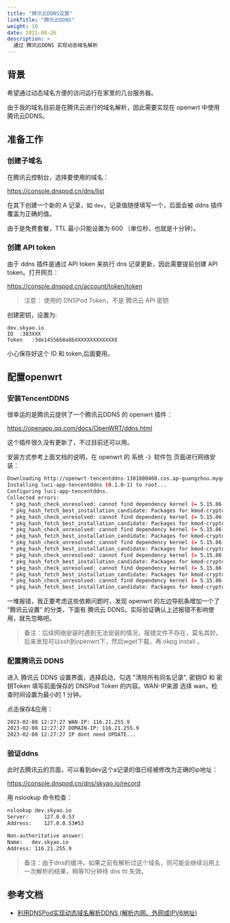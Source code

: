 ```yaml
---
title: "腾讯云DDNS设置"
linkTitle: "腾讯云DDNS"
weight: 10
date: 2021-08-26
description: >
  通过 腾讯云DDNS 实现动态域名解析
---
```




## 背景

希望通过动态域名方便的访问运行在家里的几台服务器。

由于我的域名目前是在腾讯云进行的域名解析，因此需要实现在 openwrt 中使用 腾讯云DDNS。

## 准备工作

### 创建子域名

在腾讯云控制台，选择要使用的域名：

https://console.dnspod.cn/dns/list

在其下创建一个新的 A 记录，如 `dev`，记录值随便填写一个，后面会被 ddns 插件覆盖为正确的值。

由于是免费套餐，TTL 最小只能设置为 600 （单位秒，也就是十分钟）。

### 创建 API token

由于 ddns 插件是通过 API token 来执行 dns 记录更新，因此需要提前创建 API token。打开网页：

https://console.dnspod.cn/account/token/token

> 注意： 使用的 DNSPod Token，不是 腾讯云 API 密钥

创建密钥，设置为:

```
dev.skyao.io
ID	:383XXX
Token	:3de14556b8a8bXXXXXXXXXXXXXX
```

小心保存好这个 ID 和 token,后面要用。

## 配置openwrt

###  安装TencentDDNS

很幸运的是腾讯云提供了一个腾讯云DDNS 的 openwrt 插件：

https://openapp.qq.com/docs/OpenWRT/ddns.html

这个插件很久没有更新了，不过目前还可以用。

安装方式参考上面文档的说明，在 openwrt 的 系统 -》软件包 页面进行网络安装：

```bash
Downloading http://openwrt-tencentddns-1301800460.cos.ap-guangzhou.myqcloud.com/luci-app-tencentddns_0.1.0-1_all.ipk
Installing luci-app-tencentddns (0.1.0-1) to root...
Configuring luci-app-tencentddns.
Collected errors:
 * pkg_hash_check_unresolved: cannot find dependency kernel (= 5.15.86-1-6d22281f0efc3afbdd740ed895611758) for kmod-crypto-hash
 * pkg_hash_fetch_best_installation_candidate: Packages for kmod-crypto-hash found, but incompatible with the architectures configured
 * pkg_hash_check_unresolved: cannot find dependency kernel (= 5.15.86-1-6d22281f0efc3afbdd740ed895611758) for kmod-crypto-null
 * pkg_hash_fetch_best_installation_candidate: Packages for kmod-crypto-null found, but incompatible with the architectures configured
 * pkg_hash_check_unresolved: cannot find dependency kernel (= 5.15.86-1-6d22281f0efc3afbdd740ed895611758) for kmod-crypto-aead
 * pkg_hash_fetch_best_installation_candidate: Packages for kmod-crypto-aead found, but incompatible with the architectures configured
 * pkg_hash_check_unresolved: cannot find dependency kernel (= 5.15.86-1-6d22281f0efc3afbdd740ed895611758) for kmod-crypto-manager
 * pkg_hash_fetch_best_installation_candidate: Packages for kmod-crypto-manager found, but incompatible with the architectures configured
 * pkg_hash_check_unresolved: cannot find dependency kernel (= 5.15.86-1-6d22281f0efc3afbdd740ed895611758) for kmod-crypto-user
 * pkg_hash_fetch_best_installation_candidate: Packages for kmod-crypto-user found, but incompatible with the architectures configured
 * pkg_hash_check_unresolved: cannot find dependency kernel (= 5.15.86-1-6d22281f0efc3afbdd740ed895611758) for kmod-crypto-authenc
 * pkg_hash_fetch_best_installation_candidate: Packages for kmod-crypto-authenc found, but incompatible with the architectures configured
 * pkg_hash_check_unresolved: cannot find dependency kernel (= 5.15.86-1-6d22281f0efc3afbdd740ed895611758) for kmod-cryptodev
 * pkg_hash_fetch_best_installation_candidate: Packages for kmod-cryptodev found, but incompatible with the architectures configured
```

一堆报错，我正要考虑这些依赖问题时，发现 openwrt 的左边导航条增加一个了 “腾讯云设置” 的分类，下面有 腾讯云 DDNS。实际验证确认上述报错不影响使用，就先忽略吧。

> 备注：后续网络安装时遇到无法安装的情况，报错文件不存在，莫名其妙。后来发现可以ssh到openwrt下，然后wget下载，再 okpg install 。

### 配置腾讯云 DDNS

进入  腾讯云 DDNS 设置界面，选择启动，勾选 "清除所有同名记录", 密钥ID 和 密钥Token 填写前面保存的 DNSPod Token 的内容。WAN-IP来源 选择 wan，检查时间设置为最小的 1 分钟。

点击保存&应用：

```bash
2023-02-08 12:27:27 WAN-IP: 116.21.255.9
2023-02-08 12:27:27 DOMAIN-IP: 116.21.255.9
2023-02-08 12:27:27 IP dont need UPDATE...
```

### 验证ddns

此时去腾讯云的页面，可以看到dev这个a记录的值已经被修改为正确的ip地址：

https://console.dnspod.cn/dns/skyao.io/record

用 nslookup 命令检查：

```bash
nslookup dev.skyao.io
Server:		127.0.0.53
Address:	127.0.0.53#53

Non-authoritative answer:
Name:	dev.skyao.io
Address: 116.21.255.9
```

> 备注：由于dns的缓冲，如果之前有解析过这个域名，则可能会继续沿用上一次解析的结果，稍等10分钟待 dns ttl 失效。

## 参考文档

- [利用DNSPod实现动态域名解析DDNS (解析内网、外网或IPV6地址)](https://blog.csdn.net/Imkiimki/article/details/83794355)